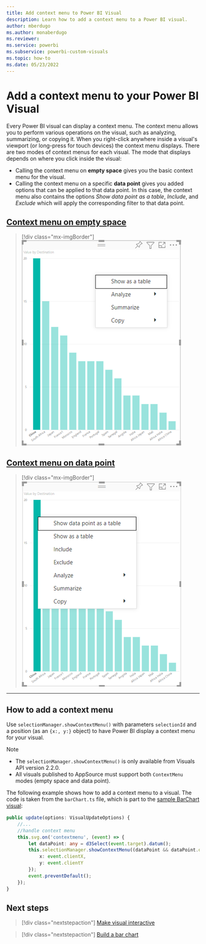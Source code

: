 ```yaml
---
title: Add context menu to Power BI Visual
description: Learn how to add a context menu to a Power BI visual.
author: mberdugo
ms.author: monaberdugo
ms.reviewer: 
ms.service: powerbi
ms.subservice: powerbi-custom-visuals
ms.topic: how-to
ms.date: 05/23/2022
---
```


# Add a context menu to your Power BI Visual

Every Power BI visual can display a context menu. The context menu allows you to perform various operations on the visual, such as analyzing, summarizing, or copying it.
When you right-click anywhere inside a visual's viewport (or long-press for touch devices) the context menu displays.
There are two modes of context menus for each visual. The mode that displays depends on where you click inside the visual:

* Calling the context menu on **empty space** gives you the basic context menu for the visual.
* Calling the context menu on a specific **data point** gives you added options that can be applied to that data point. In this case, the context menu also contains the options *Show data point as a table*, *Include*, and *Exclude* which will apply the corresponding filter to that data point.

## [Context menu on empty space](#tab/EmptySpace)

>[!div class="mx-imgBorder"]
>![Context menu called on empty space](media/context-menu/context-menu-called-on-empty-space-in-barchart.png)

## [Context menu on data point](#tab/DataPoint)

>[!div class="mx-imgBorder"]
>![Context menu called on datapoint](media/context-menu/datapoint-context-menu-in-barchart.png)

---

## How to add a context menu

Use `selectionManager.showContextMenu()` with parameters `selectionId` and a position (as an `{x:, y:}` object) to have Power BI display a context menu for your visual.

> [!NOTE]
>
> * The `selectionManager.showContextMenu()` is only available from Visuals API version 2.2.0.
> * All visuals published to AppSource must support both `ContextMenu` modes (empty space and data point).

The following example shows how to add a context menu to a visual. The code is taken from the `barChart.ts` file, which is part to the [sample BarChart visual](https://github.com/Microsoft/PowerBI-visuals-sampleBarChart):

```typescript
public update(options: VisualUpdateOptions) {
    //...
    //handle context menu
    this.svg.on('contextmenu', (event) => {
        let dataPoint: any = d3Select(event.target).datum();
        this.selectionManager.showContextMenu((dataPoint && dataPoint.data && dataPoint.data.identity) ? dataPoint.data.identity : {}, {
            x: event.clientX,
            y: event.clientY
        });
        event.preventDefault();
    });
}
```

## Next steps

>[!div class="nextstepaction"]
>[Make visual interactive](selection-api.md)

>[!div class="nextstepaction"]
>[Build a bar chart](create-bar-chart.md)
